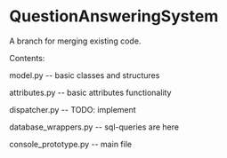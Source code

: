 # QuestionAnsweringSystem
A branch for merging existing code.

Contents:

model.py             -- basic classes and structures

attributes.py        -- basic attributes functionality

dispatcher.py        -- TODO: implement

database_wrappers.py -- sql-queries are here

console_prototype.py -- main file
